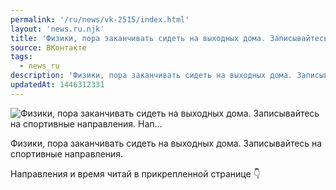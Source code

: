 ```yaml
---
permalink: '/ru/news/vk-2515/index.html'
layout: 'news.ru.njk'
title: 'Физики, пора заканчивать сидеть на выходных дома. Записывайтесь на спортивные направления.  Нап…'
source: ВКонтакте
tags:
  - news_ru
description: 'Физики, пора заканчивать сидеть на выходных дома. Записывайтесь на спортивные направления.  Нап…'
updatedAt: 1446312331
---
```

![Физики, пора заканчивать сидеть на выходных дома. Записывайтесь на спортивные направления.  Нап…](https://sun9-75.userapi.com/impf/c624631/v624631484/60e83/Y5hTQ_fh79Y.jpg?size=1280x868&quality=96&sign=0a21aaf65007d8ab044c6522824af716&c_uniq_tag=xK99-tPoKTRgsR2p3B0Tu5PW4J8DHi50dvOPe_SmXZE&type=album)

Физики, пора заканчивать сидеть на выходных дома. Записывайтесь на спортивные направления.

Направления и время читай в прикрепленной странице 👇
